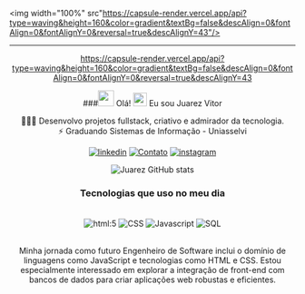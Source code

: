 <img width="100%" src"https://capsule-render.vercel.app/api?type=waving&height=160&color=gradient&textBg=false&descAlign=0&fontAlign=0&fontAlignY=0&reversal=true&descAlignY=43"/>

---

<div align="center">
  
https://capsule-render.vercel.app/api?type=waving&height=160&color=gradient&textBg=false&descAlign=0&fontAlign=0&fontAlignY=0&reversal=true&descAlignY=43

###<img src="https://raw.githubusercontent.com/iampavangandhi/iampavangandhi/master/gifs/Hi.gif" width="28px"> Olá! <img src="https://github.com/TheDudeThatCode/TheDudeThatCode/blob/master/Assets/Earth.gif" width="24px"> Eu sou Juarez Vitor

👩🏻‍💻 Desenvolvo projetos fullstack, criativo e admirador da tecnologia.<br>
 ⚡ Graduando Sistemas de Informação - Uniasselvi<br>

[![linkedin](https://img.shields.io/badge/LinkedIn-0077B5?style=for-the-badge&logo=linkedin&logoColor=white)](https://www.linkedin.com/in/juarez-vitor)
[![Contato](https://img.shields.io/badge/Gmail-D14836?style=for-the-badge&logo=gmail&logoColor=white)](juarez10vitor@gmail.com)
[![instagram](https://img.shields.io/badge/Instagram-E4405F?style=for-the-badge&logo=instagram&logoColor=white)](https://www.instagram.com/juaara/)

![Juarez GitHub stats](https://github-readme-stats.vercel.app/api?username=juarezvitor&show_icons=true&theme=dracula)

### Tecnologias que uso no meu dia

<div style="display: inline_block"><br/>
<img align= "center" alt="html:5" src="https://img.shields.io/badge/HTML5-E34F26?style=for-the-badge&logo=html5&logoColor=white">
<img align= "center" alt="CSS" src="https://img.shields.io/badge/CSS3-1572B6?style=for-the-badge&logo=css3&logoColor=white">
<img align= "center" alt="Javascript" src="https://img.shields.io/badge/JavaScript-F7DF1E?style=for-the-badge&logo=javascript&logoColor=black">
<img align= "center" alt="SQL" src="https://img.shields.io/badge/MySQL-005C84?style=for-the-badge&logo=mysql&logoColor=white">
</div><br/>

Minha jornada como futuro Engenheiro de Software inclui o domínio de linguagens como JavaScript e tecnologias como HTML e CSS. Estou especialmente interessado em explorar a integração de front-end com bancos de dados para criar aplicações web robustas e eficientes.

